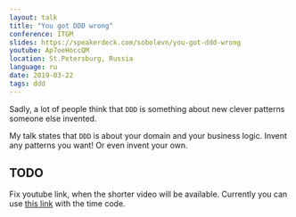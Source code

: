 ```yaml
---
layout: talk
title: "You got DDD wrong"
conference: ITGM
slides: https://speakerdeck.com/sobolevn/you-got-ddd-wrong
youtube: Ap7oeHoccQM
location: St.Petersburg, Russia
language: ru
date: 2019-03-22
tags: ddd
---
```


Sadly, a lot of people think that `DDD` is something about
new clever patterns someone else invented.

My talk states that `DDD` is about your domain and your business logic.
Invent any patterns you want! Or even invent your own.

## TODO

Fix youtube link, when the shorter video will be available.
Currently you can use [this link](https://youtu.be/Ap7oeHoccQM?t=7681)
with the time code.
